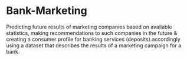 # Bank-Marketing
Predicting future results of marketing companies based on available statistics, making recommendations to such companies in the future &amp; creating a consumer profile for banking services (deposits) accordingly using a dataset that describes the results of a marketing campaign for a bank.

